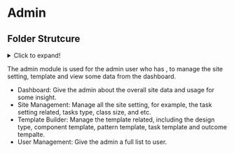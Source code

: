 # Admin

## Folder Strutcure
<details>
  <summary>Click to expand!</summary>

 <p>

```
resource/js
|-- admin
|       |
|       |-dashboard
|       |   |- ...
|       |-sitemanagement
|       |   |- ...
|       |-template_builder
|       |   |- ...
|       |-usersmanagement
|       |   |- ...
|-- ...
|-- ...
```

</p>
</details>

The admin module is used for the admin user who has , to manage the site setting, template and view some data from the dashboard.

* Dashboard: Give the admin about the overall site data and usage for some insight.
* Site Management: Manage all the site setting, for example, the task setting related, tasks type, class size, and etc.
* Template Builder: Manage the template related, including the design type, component template, pattern template, task template and outcome tempalte.
* User Management: Give the admin a full list to user.